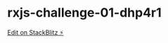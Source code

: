 # rxjs-challenge-01-dhp4r1

[Edit on StackBlitz ⚡️](https://stackblitz.com/edit/rxjs-challenge-01-dhp4r1)